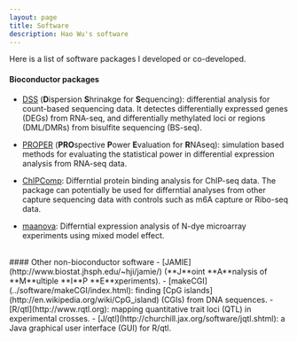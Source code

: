 ```yaml
---
layout: page
title: Software
description: Hao Wu's software 
---
```


Here is a list of software packages I developed or co-developed. 
<br>

#### Bioconductor packages 

- [DSS](http://www.bioconductor.org/packages/release/bioc/html/DSS.html) (**D**ispersion **S**hrinakge for **S**equencing): differential analysis for count-based sequencing data. It detectes differentially expressed genes (DEGs) from RNA-seq, and differentially methylated loci or regions (DML/DMRs) from bisulfite sequencing (BS-seq). 

- [PROPER](https://bioconductor.org/packages/release/bioc/html/PROPER.html) (**PRO**spective **P**ower **E**valuation for **R**NAseq): simulation based methods for evaluating the statistical power in differential expression analysis from RNA-seq data. 

- [ChIPComp](https://bioconductor.org/packages/release/bioc/html/ChIPComp.html): Differntial protein binding analysis for ChIP-seq data. The package can potentially be used for differntial analyses from other capture sequencing data with controls such as m6A capture or Ribo-seq data. 
- [maanova](https://bioconductor.org/packages/release/bioc/html/maanova.html): Differntial expression analysis of N-dye microarray experiments using mixed model effect. 

<br>
#### Other non-bioconductor software
- [JAMIE](http://www.biostat.jhsph.edu/~hji/jamie/) (**J**oint **A**nalysis of **M**ultiple **I**P **E**xperiments).
- [makeCGI](../software/makeCGI/index.html): finding [CpG islands] (http://en.wikipedia.org/wiki/CpG_island) (CGIs) from DNA sequences.
- [R/qtl](http://www.rqtl.org): mapping quantitative trait loci (QTL) in experimental crosses. 
- [J/qtl](http://churchill.jax.org/software/jqtl.shtml): a Java graphical user interface (GUI) for R/qtl. 